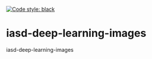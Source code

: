 [![Code style: black](https://img.shields.io/badge/code%20style-black-000000.svg)](https://github.com/psf/black)

# iasd-deep-learning-images
iasd-deep-learning-images
